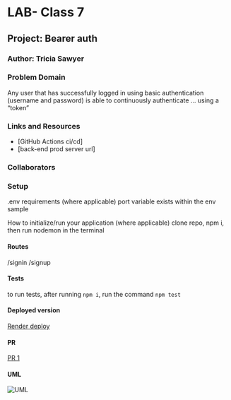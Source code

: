 # LAB- Class 7

## Project: Bearer auth

### Author: Tricia Sawyer

### Problem Domain

Any user that has successfully logged in using basic authentication (username and password) is able to continuously authenticate … using a “token”

### Links and Resources

- [GitHub Actions ci/cd]
- [back-end prod server url]

### Collaborators

### Setup

.env requirements (where applicable)
port variable exists within the env sample

How to initialize/run your application (where applicable)
clone repo, npm i, then run nodemon in the terminal

#### Routes

/signin
/signup

#### Tests

to run tests, after running `npm i`, run the command `npm test`

#### Deployed version

[Render deploy](https://bearer-auth-prod.onrender.com)

#### PR

[PR 1](dev)

#### UML

![UML](./lab7-UML.png)
